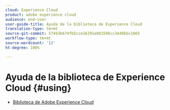 ```yaml
---
cloud: Experience Cloud
product: adobe experience cloud
audience: end-user
user-guide-title: Ayuda de la biblioteca de Experience Cloud
translation-type: tm+mt
source-git-commit: 57493b674fb5cce16291e881596cc3449bbc1665
workflow-type: tm+mt
source-wordcount: '12'
ht-degree: 100%

---
```



# Ayuda de la biblioteca de Experience Cloud {#using}

+ [Biblioteca de Adobe Experience Cloud](c-library-about/overview.md)
